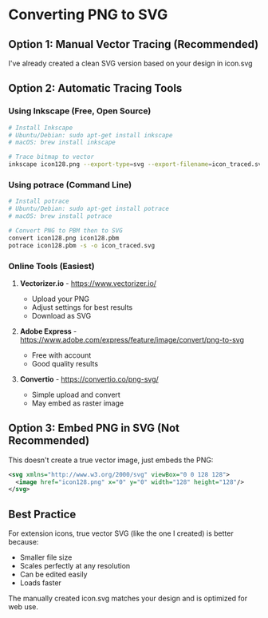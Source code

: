 # Converting PNG to SVG

## Option 1: Manual Vector Tracing (Recommended)
I've already created a clean SVG version based on your design in icon.svg

## Option 2: Automatic Tracing Tools

### Using Inkscape (Free, Open Source)
```bash
# Install Inkscape
# Ubuntu/Debian: sudo apt-get install inkscape
# macOS: brew install inkscape

# Trace bitmap to vector
inkscape icon128.png --export-type=svg --export-filename=icon_traced.svg
```

### Using potrace (Command Line)
```bash
# Install potrace
# Ubuntu/Debian: sudo apt-get install potrace
# macOS: brew install potrace

# Convert PNG to PBM then to SVG
convert icon128.png icon128.pbm
potrace icon128.pbm -s -o icon_traced.svg
```

### Online Tools (Easiest)
1. **Vectorizer.io** - https://www.vectorizer.io/
   - Upload your PNG
   - Adjust settings for best results
   - Download as SVG

2. **Adobe Express** - https://www.adobe.com/express/feature/image/convert/png-to-svg
   - Free with account
   - Good quality results

3. **Convertio** - https://convertio.co/png-svg/
   - Simple upload and convert
   - May embed as raster image

## Option 3: Embed PNG in SVG (Not Recommended)
This doesn't create a true vector image, just embeds the PNG:
```xml
<svg xmlns="http://www.w3.org/2000/svg" viewBox="0 0 128 128">
  <image href="icon128.png" x="0" y="0" width="128" height="128"/>
</svg>
```

## Best Practice
For extension icons, true vector SVG (like the one I created) is better because:
- Smaller file size
- Scales perfectly at any resolution
- Can be edited easily
- Loads faster

The manually created icon.svg matches your design and is optimized for web use.